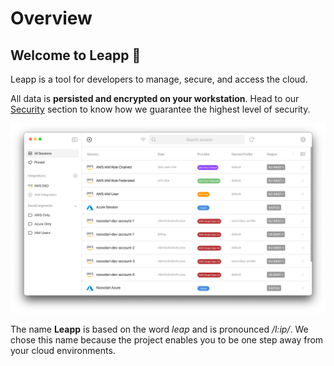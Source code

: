 # Overview

## Welcome to Leapp :rocket:

Leapp is a tool for developers to manage, secure, and access the cloud.

All data is **persisted and encrypted on your workstation**. Head to our [Security](security/intro) section to know how we guarantee the highest level of security.

![Leapp Main Window](images/screens/newuxui/main-window.png?style=center-img)

The name **Leapp** is based on the word *leap* and is pronounced */l:ip/*. We chose this name because the project enables you to be one step away from your cloud environments.
